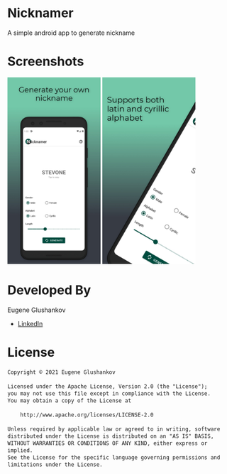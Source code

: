 # Nicknamer
A simple android app to generate nickname

# Screenshots

<img src="https://github.com/netchar/Nicknamer/blob/master/samples/screenshot1.jpeg" width="210">  <img src="https://github.com/netchar/Nicknamer/blob/master/samples/screenshot2.jpeg" width="210"> 

# Developed By

Eugene Glushankov
 * [LinkedIn](https://www.linkedin.com/in/glushankov/)
 
# License  
	Copyright © 2021 Eugene Glushankov

	Licensed under the Apache License, Version 2.0 (the "License");
	you may not use this file except in compliance with the License.
	You may obtain a copy of the License at

		http://www.apache.org/licenses/LICENSE-2.0

	Unless required by applicable law or agreed to in writing, software
	distributed under the License is distributed on an "AS IS" BASIS,
	WITHOUT WARRANTIES OR CONDITIONS OF ANY KIND, either express or implied.
	See the License for the specific language governing permissions and
	limitations under the License.
